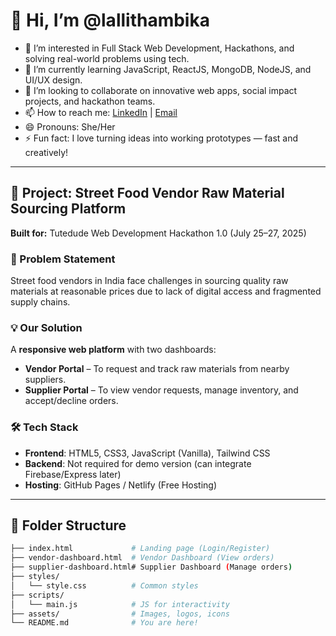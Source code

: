 # 👋 Hi, I’m @lallithambika

- 👀 I’m interested in Full Stack Web Development, Hackathons, and solving real-world problems using tech.
- 🌱 I’m currently learning JavaScript, ReactJS, MongoDB, NodeJS, and UI/UX design.
- 💞️ I’m looking to collaborate on innovative web apps, social impact projects, and hackathon teams.
- 📫 How to reach me: [LinkedIn](https://www.linkedin.com/in/lallithambika) | [Email](mailto:your-email@example.com)
- 😄 Pronouns: She/Her
- ⚡ Fun fact: I love turning ideas into working prototypes — fast and creatively!

---

## 🚀 Project: Street Food Vendor Raw Material Sourcing Platform

**Built for:** Tutedude Web Development Hackathon 1.0 (July 25–27, 2025)

### 🌟 Problem Statement
Street food vendors in India face challenges in sourcing quality raw materials at reasonable prices due to lack of digital access and fragmented supply chains.

### 💡 Our Solution
A **responsive web platform** with two dashboards:
- **Vendor Portal** – To request and track raw materials from nearby suppliers.
- **Supplier Portal** – To view vendor requests, manage inventory, and accept/decline orders.

### 🛠️ Tech Stack
- **Frontend**: HTML5, CSS3, JavaScript (Vanilla), Tailwind CSS
- **Backend**: Not required for demo version (can integrate Firebase/Express later)
- **Hosting**: GitHub Pages / Netlify (Free Hosting)

---

## 📁 Folder Structure

```bash
├── index.html             # Landing page (Login/Register)
├── vendor-dashboard.html  # Vendor Dashboard (View orders)
├── supplier-dashboard.html# Supplier Dashboard (Manage orders)
├── styles/
│   └── style.css          # Common styles
├── scripts/
│   └── main.js            # JS for interactivity
├── assets/                # Images, logos, icons
└── README.md              # You are here!
